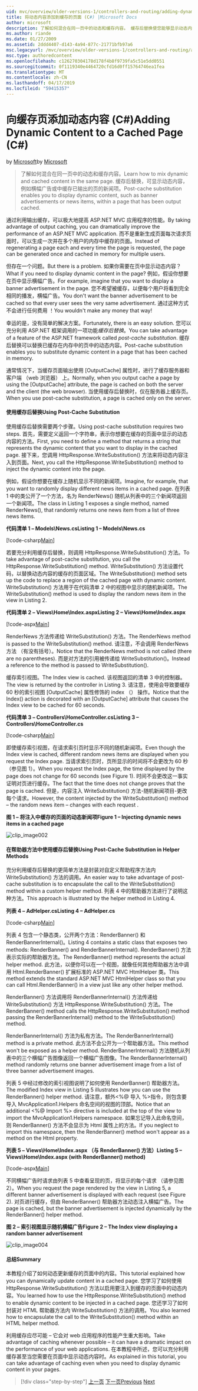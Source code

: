 ```yaml
---
uid: mvc/overview/older-versions-1/controllers-and-routing/adding-dynamic-content-to-a-cached-page-cs
title: 将动态内容添加到缓存的页面 (C#) |Microsoft Docs
author: microsoft
description: 了解如何混合在同一页中的动态和缓存内容。 缓存后替换使您能够显示动态内容，例如横幅广告 o...
ms.author: riande
ms.date: 01/27/2009
ms.assetid: 2ddd4407-d143-4a94-877c-21771bfb97a6
msc.legacyurl: /mvc/overview/older-versions-1/controllers-and-routing/adding-dynamic-content-to-a-cached-page-cs
msc.type: authoredcontent
ms.openlocfilehash: c126270304178d178f4b8f9739fa5c51e5dd0551
ms.sourcegitcommit: 0f1119340e4464720cfd16d0ff15764746ea1fea
ms.translationtype: MT
ms.contentlocale: zh-CN
ms.lasthandoff: 04/17/2019
ms.locfileid: "59415357"
---
```

# <a name="adding-dynamic-content-to-a-cached-page-c"></a><span data-ttu-id="17cfa-104">向缓存页添加动态内容 (C#)</span><span class="sxs-lookup"><span data-stu-id="17cfa-104">Adding Dynamic Content to a Cached Page (C#)</span></span>

<span data-ttu-id="17cfa-105">by [Microsoft](https://github.com/microsoft)</span><span class="sxs-lookup"><span data-stu-id="17cfa-105">by [Microsoft](https://github.com/microsoft)</span></span>

> <span data-ttu-id="17cfa-106">了解如何混合在同一页中的动态和缓存内容。</span><span class="sxs-lookup"><span data-stu-id="17cfa-106">Learn how to mix dynamic and cached content in the same page.</span></span> <span data-ttu-id="17cfa-107">缓存后替换，可显示动态内容，例如横幅广告或中缓存已输出的页的新闻项。</span><span class="sxs-lookup"><span data-stu-id="17cfa-107">Post-cache substitution enables you to display dynamic content, such as banner advertisements or news items, within a page that has been output cached.</span></span>


<span data-ttu-id="17cfa-108">通过利用输出缓存，可以极大地提高 ASP.NET MVC 应用程序的性能。</span><span class="sxs-lookup"><span data-stu-id="17cfa-108">By taking advantage of output caching, you can dramatically improve the performance of an ASP.NET MVC application.</span></span> <span data-ttu-id="17cfa-109">而不是重新生成页面每次请求页面时，可以生成一次并在多个用户的内存中缓存的页面。</span><span class="sxs-lookup"><span data-stu-id="17cfa-109">Instead of regenerating a page each and every time the page is requested, the page can be generated once and cached in memory for multiple users.</span></span>

<span data-ttu-id="17cfa-110">但存在一个问题。</span><span class="sxs-lookup"><span data-stu-id="17cfa-110">But there is a problem.</span></span> <span data-ttu-id="17cfa-111">如果你需要在页中显示动态内容？</span><span class="sxs-lookup"><span data-stu-id="17cfa-111">What if you need to display dynamic content in the page?</span></span> <span data-ttu-id="17cfa-112">例如，假设你想要在页中显示横幅广告。</span><span class="sxs-lookup"><span data-stu-id="17cfa-112">For example, imagine that you want to display a banner advertisement in the page.</span></span> <span data-ttu-id="17cfa-113">您不希望被缓存，以便每个用户将看到完全相同的播发，横幅广告。</span><span class="sxs-lookup"><span data-stu-id="17cfa-113">You don't want the banner advertisement to be cached so that every user sees the very same advertisement.</span></span> <span data-ttu-id="17cfa-114">通过这种方式不会进行任何费用 ！</span><span class="sxs-lookup"><span data-stu-id="17cfa-114">You wouldn't make any money that way!</span></span>

<span data-ttu-id="17cfa-115">幸运的是，没有简单的解决方案。</span><span class="sxs-lookup"><span data-stu-id="17cfa-115">Fortunately, there is an easy solution.</span></span> <span data-ttu-id="17cfa-116">您可以充分利用 ASP.NET 框架调用的一项功能*缓存后替换*。</span><span class="sxs-lookup"><span data-stu-id="17cfa-116">You can take advantage of a feature of the ASP.NET framework called *post-cache substitution*.</span></span> <span data-ttu-id="17cfa-117">缓存后替换可以替换已缓存在内存中的页中的动态内容。</span><span class="sxs-lookup"><span data-stu-id="17cfa-117">Post-cache substitution enables you to substitute dynamic content in a page that has been cached in memory.</span></span>


<span data-ttu-id="17cfa-118">通常情况下，当缓存页面输出使用 [OutputCache] 属性时，进行了缓存服务器和客户端 （web 浏览器） 上。</span><span class="sxs-lookup"><span data-stu-id="17cfa-118">Normally, when you output cache a page by using the [OutputCache] attribute, the page is cached on both the server and the client (the web browser).</span></span> <span data-ttu-id="17cfa-119">当使用缓存后替换时，仅在服务器上缓存页。</span><span class="sxs-lookup"><span data-stu-id="17cfa-119">When you use post-cache substitution, a page is cached only on the server.</span></span>


#### <a name="using-post-cache-substitution"></a><span data-ttu-id="17cfa-120">使用缓存后替换</span><span class="sxs-lookup"><span data-stu-id="17cfa-120">Using Post-Cache Substitution</span></span>

<span data-ttu-id="17cfa-121">使用缓存后替换需要两个步骤。</span><span class="sxs-lookup"><span data-stu-id="17cfa-121">Using post-cache substitution requires two steps.</span></span> <span data-ttu-id="17cfa-122">首先，需要定义返回一个字符串，表示你想要在缓存的页面中显示的动态内容的方法。</span><span class="sxs-lookup"><span data-stu-id="17cfa-122">First, you need to define a method that returns a string that represents the dynamic content that you want to display in the cached page.</span></span> <span data-ttu-id="17cfa-123">接下来，您调用 HttpResponse.WriteSubstitution() 方法来将动态内容注入到页面。</span><span class="sxs-lookup"><span data-stu-id="17cfa-123">Next, you call the HttpResponse.WriteSubstitution() method to inject the dynamic content into the page.</span></span>

<span data-ttu-id="17cfa-124">例如，假设你想要在缓存上随机显示不同的新闻项。</span><span class="sxs-lookup"><span data-stu-id="17cfa-124">Imagine, for example, that you want to randomly display different news items in a cached page.</span></span> <span data-ttu-id="17cfa-125">在列表 1 中的类公开了一个方法，名为 RenderNews() 随机从列表中的三个新闻项返回一个新闻项。</span><span class="sxs-lookup"><span data-stu-id="17cfa-125">The class in Listing 1 exposes a single method, named RenderNews(), that randomly returns one news item from a list of three news items.</span></span>

<span data-ttu-id="17cfa-126">**代码清单 1 – Models\News.cs**</span><span class="sxs-lookup"><span data-stu-id="17cfa-126">**Listing 1 – Models\News.cs**</span></span>

[!code-csharp[Main](adding-dynamic-content-to-a-cached-page-cs/samples/sample1.cs)]

<span data-ttu-id="17cfa-127">若要充分利用缓存后替换，则调用 HttpResponse.WriteSubstitution() 方法。</span><span class="sxs-lookup"><span data-stu-id="17cfa-127">To take advantage of post-cache substitution, you call the HttpResponse.WriteSubstitution() method.</span></span> <span data-ttu-id="17cfa-128">WriteSubstitution() 方法设置代码，以替换动态内容的缓存的页面区域。</span><span class="sxs-lookup"><span data-stu-id="17cfa-128">The WriteSubstitution() method sets up the code to replace a region of the cached page with dynamic content.</span></span> <span data-ttu-id="17cfa-129">WriteSubstitution() 方法用于在代码清单 2 中的视图中显示的随机新闻项。</span><span class="sxs-lookup"><span data-stu-id="17cfa-129">The WriteSubstitution() method is used to display the random news item in the view in Listing 2.</span></span>

<span data-ttu-id="17cfa-130">**代码清单 2 – Views\Home\Index.aspx**</span><span class="sxs-lookup"><span data-stu-id="17cfa-130">**Listing 2 – Views\Home\Index.aspx**</span></span>

[!code-aspx[Main](adding-dynamic-content-to-a-cached-page-cs/samples/sample2.aspx)]

<span data-ttu-id="17cfa-131">RenderNews 方法传递给 WriteSubstitution() 方法。</span><span class="sxs-lookup"><span data-stu-id="17cfa-131">The RenderNews method is passed to the WriteSubstitution() method.</span></span> <span data-ttu-id="17cfa-132">请注意，不会调用 RenderNews 方法 （有没有括号）。</span><span class="sxs-lookup"><span data-stu-id="17cfa-132">Notice that the RenderNews method is not called (there are no parentheses).</span></span> <span data-ttu-id="17cfa-133">而是对方法的引用被传递给 WriteSubstitution()。</span><span class="sxs-lookup"><span data-stu-id="17cfa-133">Instead a reference to the method is passed to WriteSubstitution().</span></span>

<span data-ttu-id="17cfa-134">缓存索引视图。</span><span class="sxs-lookup"><span data-stu-id="17cfa-134">The Index view is cached.</span></span> <span data-ttu-id="17cfa-135">该视图返回的清单 3 中的控制器。</span><span class="sxs-lookup"><span data-stu-id="17cfa-135">The view is returned by the controller in Listing 3.</span></span> <span data-ttu-id="17cfa-136">请注意，使用会导致要缓存 60 秒的索引视图 [OutputCache] 属性修饰的 index （） 操作。</span><span class="sxs-lookup"><span data-stu-id="17cfa-136">Notice that the Index() action is decorated with an [OutputCache] attribute that causes the Index view to be cached for 60 seconds.</span></span>

<span data-ttu-id="17cfa-137">**代码清单 3 – Controllers\HomeController.cs**</span><span class="sxs-lookup"><span data-stu-id="17cfa-137">**Listing 3 – Controllers\HomeController.cs**</span></span>

[!code-csharp[Main](adding-dynamic-content-to-a-cached-page-cs/samples/sample3.cs)]

<span data-ttu-id="17cfa-138">即使缓存索引视图，在请求索引页时显示不同的随机新闻项。</span><span class="sxs-lookup"><span data-stu-id="17cfa-138">Even though the Index view is cached, different random news items are displayed when you request the Index page.</span></span> <span data-ttu-id="17cfa-139">当请求索引页时，页所显示的时间将不会更改为 60 秒 （参见图 1）。</span><span class="sxs-lookup"><span data-stu-id="17cfa-139">When you request the Index page, the time displayed by the page does not change for 60 seconds (see Figure 1).</span></span> <span data-ttu-id="17cfa-140">时间不会更改这一事实证明对页进行缓存。</span><span class="sxs-lookup"><span data-stu-id="17cfa-140">The fact that the time does not change proves that the page is cached.</span></span> <span data-ttu-id="17cfa-141">但是，内容注入 WriteSubstitution() 方法-随机新闻项目-更改每个请求。</span><span class="sxs-lookup"><span data-stu-id="17cfa-141">However, the content injected by the WriteSubstitution() method – the random news item – changes with each request .</span></span>

<span data-ttu-id="17cfa-142">**图 1 – 将注入中缓存的页面的动态新闻项**</span><span class="sxs-lookup"><span data-stu-id="17cfa-142">**Figure 1 – Injecting dynamic news items in a cached page**</span></span>

![clip_image002](adding-dynamic-content-to-a-cached-page-cs/_static/image1.jpg)

#### <a name="using-post-cache-substitution-in-helper-methods"></a><span data-ttu-id="17cfa-144">在帮助器方法中使用缓存后替换</span><span class="sxs-lookup"><span data-stu-id="17cfa-144">Using Post-Cache Substitution in Helper Methods</span></span>

<span data-ttu-id="17cfa-145">充分利用缓存后替换的更简单方法是封装对自定义帮助程序方法内 WriteSubstitution() 方法的调用。</span><span class="sxs-lookup"><span data-stu-id="17cfa-145">An easier way to take advantage of post-cache substitution is to encapsulate the call to the WriteSubstitution() method within a custom helper method.</span></span> <span data-ttu-id="17cfa-146">列表 4 中的帮助器方法进行了说明这种方法。</span><span class="sxs-lookup"><span data-stu-id="17cfa-146">This approach is illustrated by the helper method in Listing 4.</span></span>

<span data-ttu-id="17cfa-147">**列表 4 – AdHelper.cs**</span><span class="sxs-lookup"><span data-stu-id="17cfa-147">**Listing 4 – AdHelper.cs**</span></span>

[!code-csharp[Main](adding-dynamic-content-to-a-cached-page-cs/samples/sample4.cs)]

<span data-ttu-id="17cfa-148">列表 4 包含一个静态类，公开两个方法：RenderBanner() 和 RenderBannerInternal()。</span><span class="sxs-lookup"><span data-stu-id="17cfa-148">Listing 4 contains a static class that exposes two methods: RenderBanner() and RenderBannerInternal().</span></span> <span data-ttu-id="17cfa-149">RenderBanner() 方法表示实际的帮助器方法。</span><span class="sxs-lookup"><span data-stu-id="17cfa-149">The RenderBanner() method represents the actual helper method.</span></span> <span data-ttu-id="17cfa-150">此方法，以便你可以在一个视图，就像任何其他帮助器方法中调用 Html.RenderBanner() 扩展标准的 ASP.NET MVC HtmlHelper 类。</span><span class="sxs-lookup"><span data-stu-id="17cfa-150">This method extends the standard ASP.NET MVC HtmlHelper class so that you can call Html.RenderBanner() in a view just like any other helper method.</span></span>

<span data-ttu-id="17cfa-151">RenderBanner() 方法调用将 RenderBannerInternal() 方法传递给 WriteSubstitution() 方法 HttpResponse.WriteSubstitution() 方法。</span><span class="sxs-lookup"><span data-stu-id="17cfa-151">The RenderBanner() method calls the HttpResponse.WriteSubstitution() method passing the RenderBannerInternal() method to the WriteSubstitution() method.</span></span>

<span data-ttu-id="17cfa-152">RenderBannerInternal() 方法为私有方法。</span><span class="sxs-lookup"><span data-stu-id="17cfa-152">The RenderBannerInternal() method is a private method.</span></span> <span data-ttu-id="17cfa-153">此方法不会公开为一个帮助器方法。</span><span class="sxs-lookup"><span data-stu-id="17cfa-153">This method won't be exposed as a helper method.</span></span> <span data-ttu-id="17cfa-154">RenderBannerInternal() 方法随机从列表中的三个横幅广告图像返回一个横幅广告图像。</span><span class="sxs-lookup"><span data-stu-id="17cfa-154">The RenderBannerInternal() method randomly returns one banner advertisement image from a list of three banner advertisement images.</span></span>

<span data-ttu-id="17cfa-155">列表 5 中经过修改的索引视图说明了如何使用 RenderBanner() 帮助器方法。</span><span class="sxs-lookup"><span data-stu-id="17cfa-155">The modified Index view in Listing 5 illustrates how you can use the RenderBanner() helper method.</span></span> <span data-ttu-id="17cfa-156">请注意，额外&lt;%@ 导入 %&gt;指令，则包含要导入 MvcApplication1.Helpers 命名空间的视图的顶部。</span><span class="sxs-lookup"><span data-stu-id="17cfa-156">Notice that an additional &lt;%@ Import %&gt; directive is included at the top of the view to import the MvcApplication1.Helpers namespace.</span></span> <span data-ttu-id="17cfa-157">如果忘记导入此命名空间，则 RenderBanner() 方法不会显示为 Html 属性上的方法。</span><span class="sxs-lookup"><span data-stu-id="17cfa-157">If you neglect to import this namespace, then the RenderBanner() method won't appear as a method on the Html property.</span></span>

<span data-ttu-id="17cfa-158">**列表 5 – Views\Home\Index.aspx （与 RenderBanner() 方法）**</span><span class="sxs-lookup"><span data-stu-id="17cfa-158">**Listing 5 – Views\Home\Index.aspx (with RenderBanner() method)**</span></span>

[!code-aspx[Main](adding-dynamic-content-to-a-cached-page-cs/samples/sample5.aspx)]

<span data-ttu-id="17cfa-159">不同横幅广告时请求由列表 5 中查看呈现的页，将显示的每个请求 （请参见图 2）。</span><span class="sxs-lookup"><span data-stu-id="17cfa-159">When you request the page rendered by the view in Listing 5, a different banner advertisement is displayed with each request (see Figure 2).</span></span> <span data-ttu-id="17cfa-160">对页进行缓存，但由 RenderBanner() 帮助器方法动态注入横幅广告。</span><span class="sxs-lookup"><span data-stu-id="17cfa-160">The page is cached, but the banner advertisement is injected dynamically by the RenderBanner() helper method.</span></span>

<span data-ttu-id="17cfa-161">**图 2 – 索引视图显示随机横幅广告**</span><span class="sxs-lookup"><span data-stu-id="17cfa-161">**Figure 2 – The Index view displaying a random banner advertisement**</span></span>

![clip_image004](adding-dynamic-content-to-a-cached-page-cs/_static/image2.jpg)

#### <a name="summary"></a><span data-ttu-id="17cfa-163">总结</span><span class="sxs-lookup"><span data-stu-id="17cfa-163">Summary</span></span>

<span data-ttu-id="17cfa-164">本教程介绍了如何动态更新缓存的页面中的内容。</span><span class="sxs-lookup"><span data-stu-id="17cfa-164">This tutorial explained how you can dynamically update content in a cached page.</span></span> <span data-ttu-id="17cfa-165">您学习了如何使用 HttpResponse.WriteSubstitution() 方法以启用要注入到缓存的页面中的动态内容。</span><span class="sxs-lookup"><span data-stu-id="17cfa-165">You learned how to use the HttpResponse.WriteSubstitution() method to enable dynamic content to be injected in a cached page.</span></span> <span data-ttu-id="17cfa-166">您还学习了如何封装对 HTML 帮助器方法内 WriteSubstitution() 方法的调用。</span><span class="sxs-lookup"><span data-stu-id="17cfa-166">You also learned how to encapsulate the call to the WriteSubstitution() method within an HTML helper method.</span></span>

<span data-ttu-id="17cfa-167">利用缓存应尽可能 – 它会对 web 应用程序的性能产生重大影响。</span><span class="sxs-lookup"><span data-stu-id="17cfa-167">Take advantage of caching whenever possible – it can have a dramatic impact on the performance of your web applications.</span></span> <span data-ttu-id="17cfa-168">在本教程中所述，您可以充分利用缓存甚至当您需要在页面中显示动态内容时。</span><span class="sxs-lookup"><span data-stu-id="17cfa-168">As explained in this tutorial, you can take advantage of caching even when you need to display dynamic content in your pages.</span></span>

> [!div class="step-by-step"]
> <span data-ttu-id="17cfa-169">[上一页](improving-performance-with-output-caching-cs.md)
> [下一页](creating-a-controller-cs.md)</span><span class="sxs-lookup"><span data-stu-id="17cfa-169">[Previous](improving-performance-with-output-caching-cs.md)
[Next](creating-a-controller-cs.md)</span></span>
